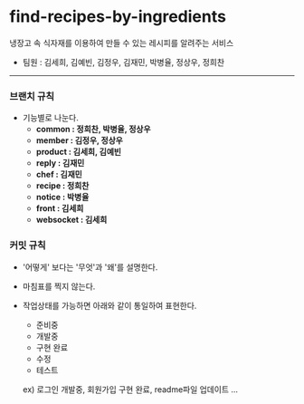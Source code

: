 # find-recipes-by-ingredients
냉장고 속 식자재를 이용하여 만들 수 있는 레시피를 알려주는 서비스

- 팀원 : 김세희, 김예빈, 김정우, 김재민, 박병율, 정상우, 정희찬 

------

### 브랜치 규칙
- 기능별로 나눈다.
   - **common : 정희찬, 박병율, 정상우**
   - **member : 김정우, 정상우**
   - **product : 김세희, 김예빈**
   - **reply : 김재민**
   - **chef : 김재민**
   - **recipe : 정희찬**
   - **notice : 박병율**
   - **front : 김세희**
   - **websocket : 김세희**
   

### 커밋 규칙
- '어떻게' 보다는 '무엇'과 '왜'를 설명한다.
- 마침표를 찍지 않는다.
- 작업상태를 가능하면 아래와 같이 통일하여 표현한다.
   - 준비중
   - 개발중
   - 구현 완료
   - 수정
   - 테스트
   
   ex) 로그인 개발중, 회원가입 구현 완료, readme파일 업데이트 ...
   
   
